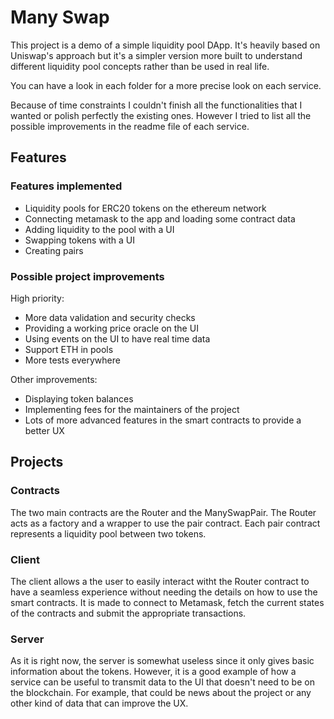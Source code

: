 # Many Swap

This project is a demo of a simple liquidity pool DApp. It's heavily based on Uniswap's approach but it's a simpler version more built to understand different liquidity pool concepts rather than be used in real life.

You can have a look in each folder for a more precise look on each service.

Because of time constraints I couldn't finish all the functionalities that I wanted or polish perfectly the existing ones. However I tried to list all the possible improvements in the readme file of each service.


## Features

### Features implemented

- Liquidity pools for ERC20 tokens on the ethereum network
- Connecting metamask to the app and loading some contract data
- Adding liquidity to the pool with a UI
- Swapping tokens with a UI
- Creating pairs

### Possible project improvements

High priority:

- More data validation and security checks
- Providing a working price oracle on the UI
- Using events on the UI to have real time data
- Support ETH in pools
- More tests everywhere

Other improvements:

- Displaying token balances
- Implementing fees for the maintainers of the project
- Lots of more advanced features in the smart contracts to provide a better UX


## Projects

### Contracts

The two main contracts are the Router and the ManySwapPair. The Router acts as a factory and a wrapper to use the pair contract. Each pair contract represents a liquidity pool between two tokens.

### Client

The client allows a the user to easily interact witht the Router contract to have a seamless experience without needing the details on how to use the smart contracts. It is made to connect to Metamask, fetch the current states of the contracts and submit the appropriate transactions. 

### Server

As it is right now, the server is somewhat useless since it only gives basic information about the tokens. However, it is a good example of how a service can be useful to transmit data to the UI that doesn't need to be on the blockchain. For example, that could be news about the project or any other kind of data that can improve the UX.

